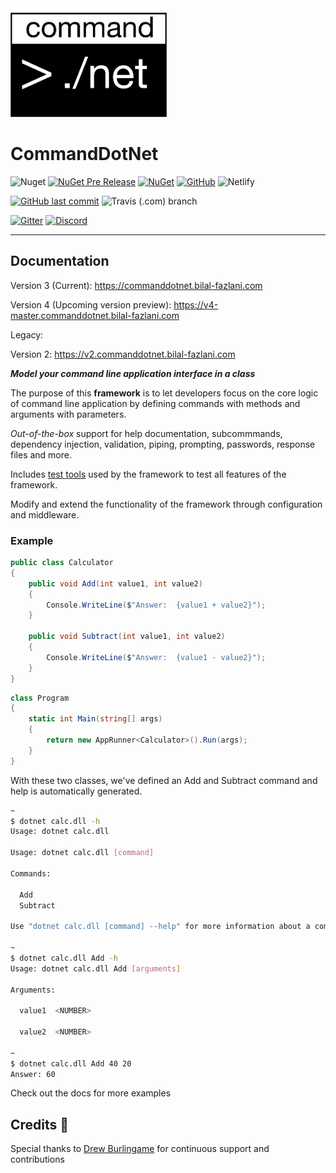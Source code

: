 <img src="./images/logo.png" width="250px" />

# CommandDotNet

![Nuget](https://img.shields.io/nuget/v/commanddotnet?style=for-the-badge)
[![NuGet Pre Release](https://img.shields.io/nuget/vpre/CommandDotNet.svg?style=for-the-badge)](https://www.nuget.org/packages/CommandDotNet)
[![NuGet](https://img.shields.io/nuget/dt/CommandDotNet.svg?style=for-the-badge)](https://www.nuget.org/packages/CommandDotNet)
[![GitHub](https://img.shields.io/github/license/bilal-fazlani/commanddotnet?style=for-the-badge)](https://github.com/bilal-fazlani/commanddotnet/blob/master/LICENSE)
![Netlify](https://img.shields.io/netlify/11a3718e-f340-4c65-81e2-9c49b6ebb842?label=Netlify%20Build&style=for-the-badge)


[![GitHub last commit](https://img.shields.io/github/last-commit/bilal-fazlani/CommandDotNet.svg?style=for-the-badge)]()
![Travis (.com) branch](https://img.shields.io/travis/com/bilal-fazlani/commanddotnet/master?label=TRAVIS%20BUILD&style=for-the-badge)

[![Gitter](https://img.shields.io/gitter/room/badges/shields.svg?style=for-the-badge)](https://gitter.im/CommandDotNet/community?utm_source=badge&utm_medium=badge&utm_campaign=pr-badge)
[![Discord](https://img.shields.io/discord/678568687556493322?label=Discord%20Chat&style=for-the-badge)](https://discord.gg/QFxKSeG)

---

## Documentation

Version 3 (Current): https://commanddotnet.bilal-fazlani.com

Version 4 (Upcoming version preview): https://v4-master.commanddotnet.bilal-fazlani.com

Legacy:

Version 2: https://v2.commanddotnet.bilal-fazlani.com

***Model your command line application interface in a class***

The purpose of this **framework** is to let developers focus on the core logic of command line application by defining commands with methods and arguments with parameters. 

*Out-of-the-box* support for help documentation, subcommmands, dependency injection, validation, piping, prompting, passwords, response files and more. 

Includes [test tools](https://commanddotnet.bilal-fazlani.com/test-tools) used by the framework to test all features of the framework.

Modify and extend the functionality of the framework through configuration and middleware.

### Example

```c#
public class Calculator
{
    public void Add(int value1, int value2)
    {
        Console.WriteLine($"Answer:  {value1 + value2}");
    }

    public void Subtract(int value1, int value2)
    {
        Console.WriteLine($"Answer:  {value1 - value2}");
    }
}
```

```c#
class Program
{
    static int Main(string[] args)
    {
        return new AppRunner<Calculator>().Run(args);
    }
}
```

With these two classes, we've defined an Add and Subtract command and help is automatically generated.

```bash
~
$ dotnet calc.dll -h
Usage: dotnet calc.dll

Usage: dotnet calc.dll [command]

Commands:

  Add
  Subtract

Use "dotnet calc.dll [command] --help" for more information about a command.

~
$ dotnet calc.dll Add -h
Usage: dotnet calc.dll Add [arguments]

Arguments:

  value1  <NUMBER>

  value2  <NUMBER>

~
$ dotnet calc.dll Add 40 20
Answer: 60
```

Check out the docs for more examples

## Credits 🎉

Special thanks to [Drew Burlingame](https://github.com/drewburlingame) for continuous support and contributions
